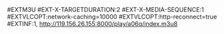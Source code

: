#EXTM3U
#EXT-X-TARGETDURATION:2
#EXT-X-MEDIA-SEQUENCE:1
#EXTVLCOPT:network-caching=10000
#EXTVLCOPT:http-reconnect=true
#EXTINF:1,
http://119.156.26.155:8000/play/a06q/index.m3u8
